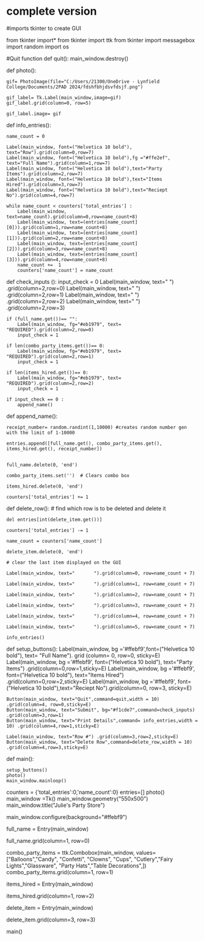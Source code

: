 # complete version  
#imports tkinter to create GUI

from tkinter import*
from tkinter import ttk
from tkinter import messagebox
import random
import os

#Quit function
def quit():
    main_window.destroy()

def photo():
    

    gif= PhotoImage(file="C:/Users/21300/OneDrive - Lynfield College/Documents/2PAD 2024/fdshfbhjdsvfdsjf.png")

    gif_label= Tk.Label(main_window,image=gif)
    gif_label.grid(column=0, row=5)

    gif_label.image= gif


def info_entries():

    name_count = 0

    Label(main_window, font=("Helvetica 10 bold"), text="Row").grid(column=0,row=7)
    Label(main_window, font=("Helvetica 10 bold"),fg ="#ffe2ef", text="Full Name").grid(column=1,row=7)  
    Label(main_window, font=("Helvetica 10 bold"),text="Party Items").grid(column=2,row=7)
    Label(main_window, font=("Helvetica 10 bold"),text="Items Hired").grid(column=3,row=7)
    Label(main_window, font=("Helvetica 10 bold"),text="Reciept No").grid(column=4,row=7)

    while name_count < counters['total_entries'] :
        Label(main_window, text=name_count).grid(column=0,row=name_count+8)
        Label(main_window, text=(entries[name_count][0])).grid(column=1,row=name_count+8)
        Label(main_window, text=(entries[name_count][1])).grid(column=2,row=name_count+8)
        Label(main_window, text=(entries[name_count][2])).grid(column=3,row=name_count+8)
        Label(main_window, text=(entries[name_count][3])).grid(column=4,row=name_count+8)
        name_count +=  1
        counters['name_count'] = name_count

def check_inputs ():
    input_check = 0
    Label(main_window, text="               ") .grid(column=2,row=0)
    Label(main_window, text="               ") .grid(column=2,row=1)
    Label(main_window, text="               ") .grid(column=2,row=2)
    Label(main_window, text="               ") .grid(column=2,row=3)

    if (full_name.get())== "":
        Label(main_window, fg="#eb1979", text= "REQUIRED").grid(column=2,row=0)
        input_check = 1

    if len(combo_party_items.get())== 0:
        Label(main_window, fg="#eb1979", text= "REQUIRED").grid(column=2,row=1)
        input_check = 1

    if len(items_hired.get())== 0:
        Label(main_window, fg="#eb1979", text= "REQUIRED").grid(column=2,row=2)
        input_check = 1

    if input_check == 0 :
        append_name()


def append_name():

    receipt_number= random.randint(1,10000) #creates random number gen with the limit of 1-10000
   
    entries.append([full_name.get(), combo_party_items.get(), items_hired.get(), receipt_number])

   
    full_name.delete(0, 'end')

    combo_party_items.set('')  # Clears combo box

    items_hired.delete(0, 'end')

    counters['total_entries'] += 1
   

def delete_row():
    # find which row is to be deleted and delete it

    del entries[int(delete_item.get())]

    counters['total_entries'] -= 1

    name_count = counters['name_count']

    delete_item.delete(0, 'end')

    # clear the last item displayed on the GUI

    Label(main_window, text="       ").grid(column=0, row=name_count + 7)

    Label(main_window, text="       ").grid(column=1, row=name_count + 7)

    Label(main_window, text="       ").grid(column=2, row=name_count + 7)

    Label(main_window, text="       ").grid(column=3, row=name_count + 7)

    Label(main_window, text="       ").grid(column=4, row=name_count + 7)

    Label(main_window, text="       ").grid(column=5, row=name_count + 7)

    info_entries()




   
def setup_buttons():
    Label(main_window, bg ='#ffebf9',font=("Helvetica 10 bold"), text= "Full Name"). grid (column= 0, row=0, sticky=E)
    Label(main_window, bg ='#ffebf9', font=("Helvetica 10 bold"), text="Party Items") .grid(column=0,row=1,sticky=E)
    Label(main_window, bg ='#ffebf9', font=("Helvetica 10 bold"), text="Items Hired") .grid(column=0,row=2,sticky=E)
    Label(main_window, bg ='#ffebf9', font=("Helvetica 10 bold"),text="Reciept No").grid(column=0, row=3, sticky=E)

    Button(main_window, text="Quit",command=quit,width = 10) .grid(column=4, row=0,sticky=E)
    Button(main_window, text="Submit", bg="#f1cde7",command=check_inputs) .grid(column=3,row=1)
    Button(main_window, text="Print Details",command= info_entries,width = 10) .grid(column=4,row=1,sticky=E)
   
    Label(main_window, text="Row #") .grid(column=3,row=2,sticky=E)
    Button(main_window, text="Delete Row",command=delete_row,width = 10) .grid(column=4,row=3,sticky=E)
   


def main():


    setup_buttons()
    photo()
    main_window.mainloop()

counters = {'total_entries':0,'name_count':0}
entries=[]
photo()
main_window =Tk()
main_window.geometry("550x500")
main_window.title("Julie's Party Store")




main_window.configure(background="#ffebf9")

full_name = Entry(main_window)

full_name.grid(column=1, row=0)


combo_party_items = ttk.Combobox(main_window, values=["Balloons","Candy", "Confetti", "Clowns", "Cups", "Cutlery","Fairy Lights","Glassware", "Party Hats","Table Decorations",])
combo_party_items.grid(column=1, row=1)


items_hired = Entry(main_window)

items_hired.grid(column=1, row=2)


delete_item = Entry(main_window)

delete_item.grid(column=3, row=3)



 


main()
